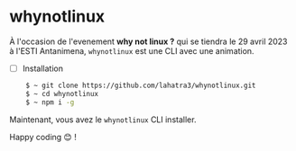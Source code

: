 # whynotlinux
À l'occasion de l'evenement **why not linux ?** qui se tiendra le 29 avril 2023 à l'ESTI Antanimena, 
`whynotlinux` est une CLI avec une animation.


- [ ] Installation
```Bash
    $ ~ git clone https://github.com/lahatra3/whynotlinux.git
    $ ~ cd whynotlinux
    $ ~ npm i -g
```
Maintenant, vous avez le `whynotlinux` CLI installer. 

Happy coding 😊 !
